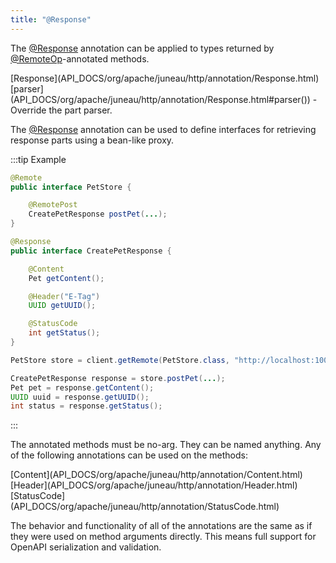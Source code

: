 ```yaml
---
title: "@Response"
---
```


The [@Response](API_DOCS/org/apache/juneau/http/annotation/Response.html) annotation can be applied to types
returned by [@RemoteOp](API_DOCS/org/apache/juneau/http/remote/RemoteOp.html)-annotated methods.

<tree>
<node-0><java-annotation>[Response](API_DOCS/org/apache/juneau/http/annotation/Response.html)</java-annotation></node-0>
<node-1><java-method-annotation>[parser](API_DOCS/org/apache/juneau/http/annotation/Response.html#parser()) - Override the part parser.</java-method-annotation></node-1>
</tree>

The [@Response](API_DOCS/org/apache/juneau/http/annotation/Response.html) annotation can be used to define interfaces for retrieving response parts using a bean-like proxy.

:::tip Example
```java
@Remote
public interface PetStore {

    @RemotePost
    CreatePetResponse postPet(...);
}
```

```java
@Response
public interface CreatePetResponse {

    @Content
    Pet getContent();

    @Header("E-Tag")
    UUID getUUID();

    @StatusCode
    int getStatus();
}
```

```java
PetStore store = client.getRemote(PetStore.class, "http://localhost:10000");

CreatePetResponse response = store.postPet(...);
Pet pet = response.getContent();
UUID uuid = response.getUUID();
int status = response.getStatus();
```
:::

The annotated methods must be no-arg.
They can be named anything.
Any of the following annotations can be used on the methods:

<tree>
<node-0><java-annotation>[Content](API_DOCS/org/apache/juneau/http/annotation/Content.html)</java-annotation></node-0>
<node-0><java-annotation>[Header](API_DOCS/org/apache/juneau/http/annotation/Header.html)</java-annotation></node-0>
<node-0><java-annotation>[StatusCode](API_DOCS/org/apache/juneau/http/annotation/StatusCode.html)</java-annotation></node-0>
</tree>

The behavior and functionality of all of the annotations are the same as if they were used on method arguments directly.
This means full support for OpenAPI serialization and validation.